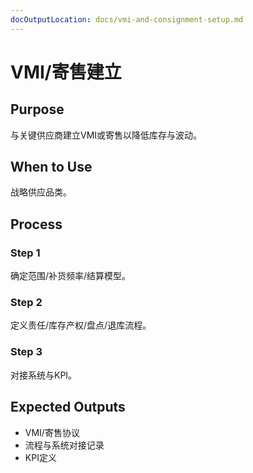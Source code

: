 ```yaml
---
docOutputLocation: docs/vmi-and-consignment-setup.md
---
```


# VMI/寄售建立

## Purpose

与关键供应商建立VMI或寄售以降低库存与波动。

## When to Use

战略供应品类。

## Process

### Step 1

确定范围/补货频率/结算模型。

### Step 2

定义责任/库存产权/盘点/退库流程。

### Step 3

对接系统与KPI。

## Expected Outputs

- VMI/寄售协议
- 流程与系统对接记录
- KPI定义
